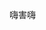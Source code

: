 嗨害嗨

<!---
lozoioi/lozoioi is a ✨ special ✨ repository because its `README.md` (this file) appears on your GitHub profile.
You can click the Preview link to take a look at your changes.
--->
